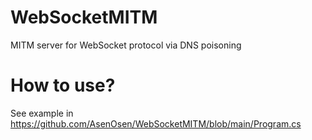 # WebSocketMITM
MITM server for WebSocket protocol via DNS poisoning

# How to use?

See example in https://github.com/AsenOsen/WebSocketMITM/blob/main/Program.cs
